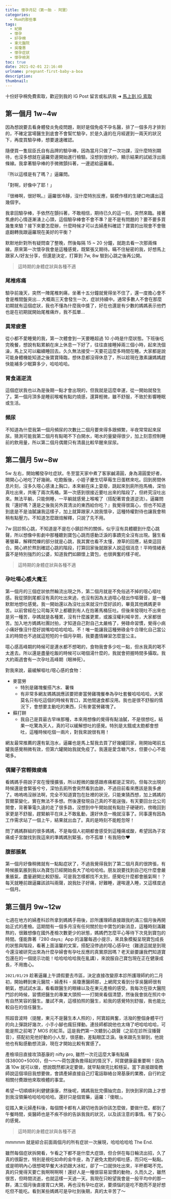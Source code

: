 ```yaml
---
title: 懷孕月記（第一胎 - 阿寶）
categories:
  - Mom的那些事
tags:
  - 紀錄
  - 懷孕
  - 好孕棉
  - 東元醫院
  - 吳瓊惠
  - 懷孕症狀
  - 懷孕檢測
toc: true
date: 2021-02-01 22:16:40
urlname: pregnant-first-baby-a-boa
description:
thumbnail:
---
```


<article class="message message-immersive is-primary">
<div class="message-body">
<i class="fas fa-heart mr-2"></i>  十份好孕棉免費索取，歡迎到我的 IG Post 留言或私訊我 ➜ <a href="https://www.instagram.com/p/CKsbezagQlY/">馬上到 IG 索取</a>
</div>
</article>

## 第一個月 1w~4w

因為想說要去看身體發炎免疫問題，剛好是個免疫不孕名醫，排了一個多月才排到的，不確定當場醫生到底會不會幫忙驗孕，於是久違的在月經遲到一兩天的狀況下，再度買驗孕棒，想要速速確認。

隨便買一隻屈臣氏自有品牌的驗孕棒，因為當月只做了一次功課，沒什麼特別期待，也沒多想就在逼羅旁邊開始進行檢驗。沒想到很快的，顯示結果的試紙浮出兩條線。我拿著驗孕棒的手微微顫抖著，一邊遞給逼羅看。

『所以這樣是有了嗎？』逼羅問。

「對啊，好像中了耶！」<!--more-->

『很棒啊，很好啊。』逼羅很冷靜，沒什麼特別反應，裝模作樣的生硬口吻講出這幾個字。

我拿回驗孕棒，手依然在顫抖著，不敢相信，期待已久的這一刻，突然來臨。接著焦慮的心情逐漸湧上心頭，這個驗孕棒會不會不準？是不是有問題的？要不要多買幾隻來驗？接下來要怎麼辦，什麼時候才可以去婦產科確認？寶寶的出現會不會徹底翻轉我跟逼羅現在美好的平衡？

默默地針對所有疑問查了整晚，然後每隔 15 ~ 20 分鐘，就跑去看一次那兩條線。原來第一次懷孕我會是這種感覺，既緊張又期待。瞞不住秘密的我，好想馬上跟家人/好友分享，但還是決定，打算到 7w, 8w 驗到心跳之後再公開。

> 這時期的身體症狀與各種不適

### 尾椎疼痛

驗孕前幾天，突然一陣尾椎刺痛，坐著十五分鐘就覺得坐不住了，還一度擔心會不會是椎間盤突出... 大概兩三天會發生一次，症狀持續中。通常多數人不會在那麼初期就有這個症狀，我也不懂為什麼我中獎了，好在也還是有少數的媽媽表示他們也是在初期就開始尾椎痛炸，我不孤單...

### 異常疲憊

從小都不愛睡覺的我，第一次體會到一天要睡超過 10 小時是什麼狀態。下班後吃完晚餐，想說有點累躺在床上休息一下好了，往往直接睡掉兩三個小時，起來洗個澡，馬上又可以繼續睡回去。久久無法接受一天要花這麼多時間在睡。大家都是說可能身體機能知道之後寶寶降臨，想休息都沒得休息了，所以趁現在激素讓媽媽趕快能補多少眠算多少，哈哈哈哈。

### 胃食道逆流

這個症狀我也以為是後期一點才會出現的，但我就是這麼幸運，從一開始就發生了。第一個月頂多是睡前喉嚨有點灼燒感，還算輕微，雖不舒服，不致於影響睡眠或生活。

### 頻尿

不知道為什麼我第一個月頻尿的次數比二個月要來得多跟頻繁，半夜常常起來尿尿。猜測可能我第二個月有點喝不下白開水，喝水的量變得很少，加上刻意控制睡前的飲用量，所以第二個月偶爾只有清晨比較早醒來尿尿。

## 第二個月 5w~8w

5w 左右，開始觸發孕吐症狀。冬至當天家中煮了客家鹹湯圓，身為湯圓愛好者，開開心心地吃了好幾碗。吃飽飯後，小姪子慶生切草莓生日蛋糕來吃。回到房間休息片刻，沒多久噁心感湧上胸口，本來躺在床上耍廢，跳起來到廁所抱馬桶，深怕真吐出來，共衝了兩次馬桶。第一次感到很接近要吐出來的階段了，但終究沒吐出來。無法平躺，只能側睡，一平躺就感覺上喉嚨了（搭配著胃食道逆流）。逼羅問我『還好嗎？還是之後我另外買清淡的東西給你吃？』我覺得很窩心，但也不知道到底是不是油膩讓我這樣子，加上就算跟家人說我懷孕，這種特權對待也讓我會稍稍有點壓力。不知道怎麼跟焙解釋，只說了先不用。

7w 回診照心跳，不知道是不是在小鎮診所的關係，似乎沒有具體聽到什麼心跳聲，所以想像中影劇中那種聽到寶包心跳而感動泛淚的事蹟完全沒有出現。醫生看著螢幕，解釋閃爍的部分就是心跳，我其實也看不太懂，潦草的回應，結束這回合。開心終於熬到確認心跳的階段，打算回家後就跟家人說這個消息！平時情緒表露不是特別強烈的公婆，知道我們如願懷上寶包，也很興奮的樣子呢。

> 這時期的身體症狀與各種不適

### 孕吐噁心感大魔王

第一個月的三個症狀依然輪流出現之外，第二個月就是不免俗逃不掉的噁心嘔吐感。我從頭到尾都沒有真的吐出來過，也沒有因為太過噁心發出作嘔聲音，是一種默默地想吐感覺。我一開始還以為沒吐出來就沒什麼好該的，畢竟其他媽媽更辛苦。以前曾經在公司每天早上都聽到有人在抱著馬桶狂吐。但後來發現吐不出來也是另一種苦，孕媽就是各種累，沒有什麼誰更累，或誰沒權利喊辛苦，大家都很苦。加入地方媽媽社團討拍，才知道自己對自己太嚴格了，勞碌命習慣，覺得小病小痛好像沒什麼好說嘴哈哈哈哈哈。不！唯一能讓我這種勞碌金牛合理化自己當公主的時間也不過就這短短的十個月孕期，我要盡情練習怎麼當公主。

噁心感高峰期的時候可是連水都不想喝的，食物我會多少吃一點，但水我真的喝不太進去。所以還是盡量吃飯的時候可以喝個湯什麼的，我就會把握時間多攝取。我大約兩週會有一次孕吐高峰期（眼神死）。

對我來說，最緩解嘔吐/噁心感的食物：

- 麥當勞
    - 特別是雞塊餐搭汽水、薯條
    - 有非常多網友媽媽說應該要把麥當勞雞塊餐奉為孕吐套餐哈哈哈哈，大家莫名只有吃這個的時候有胃口，其他間速食都沒用。我也是很不舒服的情況下，會想要主動吃的東西，只有麥當勞雞塊了。
- 蘇打餅
    - 我自己是買最古早味那種，本來用想像的覺得有點油膩，不是很想吃，結果一吃驚為天人，真的可以緩解想吐的感覺。特別是太餓或太飽都會想吐，這種時候吃個一兩片，對我來說很有用！

網友最常推薦的還有氣泡水，逼羅也是馬上幫我去買了好幾罐回家，剛開始喝前五罐我感覺稍微有效，但第六罐開始我就免疫了。我還是愛含糖汽水，但要小心不能喝多。

### 偶爾子宮輕微痠痛

看媽媽手冊說子宮在慢慢擴張，所以輕微的酸感跟疼痛都是正常的。但每次出現的時候還是會緊張兮兮，深怕去廁所會突然看到血跡，不過目前看來應該是我多慮了。嗚嗚嗚沒辦法啊，完全不知道寶包在肚裡的狀況，只能東猜西想，加上媽媽的賀爾蒙變化，實在無法不多想。然後還發現自己真的不能逞強，有天要回台北公司開會，背著筆電久違的走了很多路，沒想到中午開始就有點肚子硬硬的，傍晚回到家更是不舒服，趕緊躺平在床上不敢亂動，還好休息一晚就沒事了。同事還有因為工作需求站了一個上午，結果就出血了。真的是時刻不能輕忽呀！

問了媽媽群組的很多媽媽，不是每個人初期都會感受到這種痛或酸，希望因為子宮痛或子宮酸找到我這來的準媽媽別緊張，你不孤單！有我陪你♥

### 腹部脹氣

第一個月好像稍微就有一點點症狀了，不過我覺得我到了第二個月真的很誇張，有時候脹氣脹到我以為寶包已經開始長大了哈哈哈哈。朋友說要找到自己吃什麼會嚴重脹氣，盡量避開比較舒服。可是我怎樣都找不太到，感覺吃什麼都會脹氣啊！？每天就睡前跟逼羅該該叫兩聲，說我肚子好痛，好難睡，邊唉邊入睡，又這樣度過一個月。

## 第三個月 9w~12w

七週在地方的婦產科診所拿到媽媽手冊後，診所護理師直接跟我約滿三個月後再開始正式的產檢。這期間有一個多月沒有任何關於肚中寶包的新消息，這種時刻滿難熬的，很難想像在國外產檢次數更少的狀態，媽媽們怎麼平心等待下次見到寶包的時間。僅能靠著『280 days』App 的溫馨每週小提示，來具象模擬呈現寶包成長的狀態與階段，看著上面溫馨的文案，搭配沒停過的噁心感孕吐（難道這就是到現今還沒被研究出來為什麼孕婦會有孕吐反應的真實原因嗎？老天爺要讓我們知道寶包還在的一個提示功能！哈哈哈哈哈我在亂講），來說服自己寶包現在正在健康成長，不用擔心。

`2021/01/29` 
趁著逼羅上午請假要去市區，決定直接改變原本診所護理師約的二月初，開始轉到東元醫院 - 婦產科 - 吳瓊惠醫師那，上網爬文看到分享吳醫師很有朝氣，想試試水溫，看看跟醫生的眼緣以及在東元產檢的感受。我每次在掛大醫院門診的時候，習慣把醫生的專業大頭照一一打開來看個清楚，然後我會挑在照片中有自然笑容的醫生。屢試不爽，這樣拍照的醫生，給我的感覺特別舒服，我也能比較自在的信任醫生。

照超音波時（提醒，東元不是醫生本人照的），阿寶超興奮，活潑的整個身體平行的向上彈跳好幾次，小手小腳也瘋狂揮動。連技師都說他也太嗨了吧哈哈哈哈，可能是照之前喝了 MOS 的紅茶。這是我們第一次聽到心跳聲（之前在診所沒播聲音），搭配初見他好動的小人型，很感動，差點眼匡泛淚。後來跟先生聊到，他說他也有點感動想流淚，現在才開始比較有實感了。

產檢項目直接攻頂基康的 nifty pro, 雖然一次花這麼大筆有點痛($38000+5000)，但～～～荷包還負擔得起的情況下，阿寶健康最重要啊！因為滿 10w 就可以做，想說既然都決定要做，就早點做完比較穩妥。當下直接跟衛教師說這個項目我想要做，會請產婦直接自己打電話聯絡台灣基康的業務，自行約定相關付費跟他來取檢體的事宜。

希望一切順順利利健健康康，然後呢，媽媽我批完價抽完血，到快到家的路上才想到我沒領藥哈哈哈哈哈哈。還好只是個胃藥，逼羅：『傻眼』。

從踏入東元婦產科後，每個關卡都有人親切地告訴你該怎麼做，要做什麼。都到了午餐時間，吳醫師也是不疾不徐的告訴我我的狀況，以及該注意的事情。有了安心的感覺。

> 這時期的身體症狀與各種不適

mmmmm 就是綜合前面兩個月的所有症狀一次展現，哈哈哈哈哈 The End.

雖然每個症狀拆開看，乍看之下都不是什麼大症頭，但合併在每日輪流出招，久了真的很厭世，特別是視吃如命的金牛座，為了避免太飽的嘔吐感，而只吃一點點。或是明明內心很想喝早餐大冰奶跟大冰紅，卻了一口就快吐出來，半杯都喝不完。真的只覺得天要亡我啊啊啊啊！還好人是一種很容易習慣的動物，久而久之，雖然很苦，但時間流逝，也就這樣一天過一天。我現在只盼望我會是一般平均中的那一群，滿三個月後直接胃口大開，再也沒有孕吐症狀，要煩惱的是吃不飽而不是好想吃但不能吃。看到某些媽媽可是孕吐到後期，真的太辛苦了～